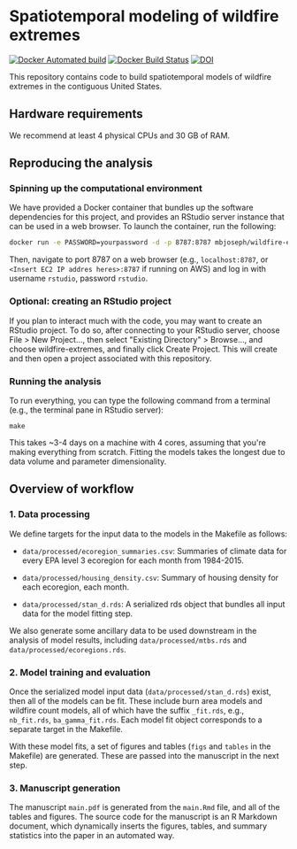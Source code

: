 # Spatiotemporal modeling of wildfire extremes

[![Docker Automated build](https://img.shields.io/docker/automated/mbjoseph/wildfire-extremes.svg)](https://hub.docker.com/r/mbjoseph/wildfire-extremes/)
[![Docker Build Status](https://img.shields.io/docker/build/mbjoseph/wildfire-extremes.svg)](https://hub.docker.com/r/mbjoseph/wildfire-extremes/)
[![DOI](https://zenodo.org/badge/64492265.svg)](https://zenodo.org/badge/latestdoi/64492265)

This repository contains code to build spatiotemporal models of wildfire extremes in the contiguous United States. 

## Hardware requirements

We recommend at least 4 physical CPUs and 30 GB of RAM. 

## Reproducing the analysis

### Spinning up the computational environment

We have provided a Docker container that bundles up the software dependencies 
for this project, and provides an RStudio server instance that can be used in a 
web browser. 
To launch the container, run the following:

```bash
docker run -e PASSWORD=yourpassword -d -p 8787:8787 mbjoseph/wildfire-extremes
```

Then, navigate to port 8787 on a web browser (e.g., `localhost:8787`, or 
`<Insert EC2 IP addres heres>:8787` if running on AWS) and log in 
with username `rstudio`, password `rstudio`. 

### Optional: creating an RStudio project

If you plan to interact much with the code, you may want to create an RStudio 
project. 
To do so, after connecting to your RStudio server, choose 
File > New Project..., then select "Existing Directory" > Browse..., and 
choose wildfire-extremes, and finally click Create Project. 
This will create and then open a project associated with this repository.

### Running the analysis

To run everything, you can type the following command from a terminal 
(e.g., the terminal pane in RStudio server): 

```
make
```

This takes ~3-4 days on a machine with 4 cores, assuming that you're making
everything from scratch. 
Fitting the models takes the longest due to data volume and parameter 
dimensionality. 

## Overview of workflow

### 1. Data processing 

We define targets for the input data to the models in the Makefile as follows: 

- `data/processed/ecoregion_summaries.csv`: Summaries of climate data for every 
EPA level 3 ecoregion for each month from 1984-2015. 

- `data/processed/housing_density.csv`: Summary of housing density for each 
ecoregion, each month. 

- `data/processed/stan_d.rds`: A serialized rds object that bundles all input 
data for the model fitting step.

We also generate some ancillary data to be used downstream in the analysis of 
model results, including `data/processed/mtbs.rds` and 
`data/processed/ecoregions.rds`.


### 2. Model training and evaluation

Once the serialized model input data (`data/processed/stan_d.rds`) exist, then
all of the models can be fit. 
These include burn area models and wildfire count models, all of which have
the suffix `_fit.rds`, e.g., `nb_fit.rds`, `ba_gamma_fit.rds`.
Each model fit object corresponds to a separate target in the Makefile. 

With these model fits, a set of figures and tables (`figs` and `tables` in
the Makefile) are generated. 
These are passed into the manuscript in the next step.

### 3. Manuscript generation

The manuscript `main.pdf` is generated from the `main.Rmd` file, and all of the 
tables and figures. 
The source code for the manuscript is an R Markdown document, which dynamically 
inserts the figures, tables, and summary statistics into the paper in an 
automated way. 
